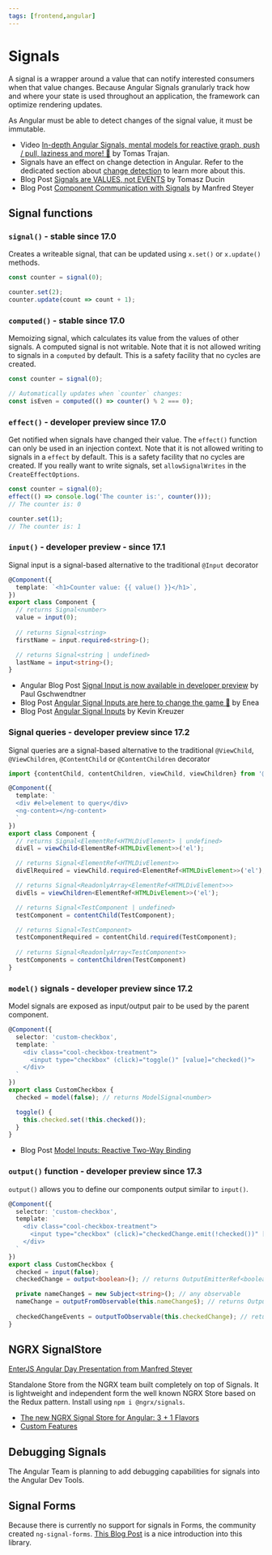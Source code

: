 ```yaml
---
tags: [frontend,angular]
---
```


# Signals

A signal is a wrapper around a value that can notify interested consumers when that value changes. Because Angular Signals granularly track how and where your state is used throughout an application, the framework can optimize rendering updates.

As Angular must be able to detect changes of the signal value, it must be immutable.

- Video [In-depth Angular Signals, mental models for reactive graph, push / pull, laziness and more! 🚥](https://www.youtube.com/watch?v=sbIlz-yuxQI) by Tomas Trajan.
- Signals have an effect on change detection in Angular. Refer to the dedicated section about [change detection](change-detection) to learn more about this.
- Blog Post [Signals are VALUES, not EVENTS](https://dev.to/ducin/signals-are-values-not-events-10bn) by Tomasz Ducin
- Blog Post [Component Communication with Signals](https://www.angulararchitects.io/en/blog/component-communication-with-signals-inputs-two-way-bindings-and-content-view-queries) by Manfred Steyer

## Signal functions

### `signal()` - stable since 17.0

Creates a writeable signal, that can be updated using `x.set()` or `x.update()` methods.

```ts
const counter = signal(0);

counter.set(2);
counter.update(count => count + 1);
```

### `computed()` - stable since 17.0

Memoizing signal, which calculates its value from the values of other signals. A computed signal is not writable. Note that it is not allowed writing to signals in a `computed` by default. This is a safety facility that no cycles are created.

```ts
const counter = signal(0);

// Automatically updates when `counter` changes:
const isEven = computed(() => counter() % 2 === 0);
```

### `effect()` - developer preview since 17.0

Get notified when signals have changed their value. The `effect()` function can only be used in an injection context. Note that it is not allowed writing to signals in a `effect` by default. This is a safety facility that no cycles are created. If you really want to write signals, set `allowSignalWrites` in the `CreateEffectOptions`.

````ts
const counter = signal(0);
effect(() => console.log('The counter is:', counter()));
// The counter is: 0

counter.set(1);
// The counter is: 1
````

### `input()` - developer preview - since 17.1

Signal input is a signal-based alternative to the traditional `@Input` decorator

```ts
@Component({
  template: `<h1>Counter value: {{ value() }}</h1>`,
})
export class Component {
  // returns Signal<number>
  value = input(0);
  
  // returns Signal<string>
  firstName = input.required<string>();

  // returns Signal<string | undefined>
  lastName = input<string>();
}
```

- Angular Blog Post [Signal Input is now available in developer preview](https://blog.angular.io/signal-inputs-available-in-developer-preview-6a7ff1941823) by Paul Gschwendtner
- Blog Post [Angular Signal Inputs are here to change the game 🎲](https://justangular.com/blog/signal-inputs-are-here-to-change-the-game?s=09) by Enea
- Blog Post [Angular Signal Inputs](https://angularexperts.io/blog/angular-signal-inputs) by Kevin Kreuzer

### Signal queries - developer preview since 17.2

Signal queries are a signal-based alternative to the traditional `@ViewChild`, `@ViewChildren`, `@ContentChild` or `@ContentChildren` decorator

```ts
import {contentChild, contentChildren, viewChild, viewChildren} from '@angular/core';

@Component({
  template: `
  <div #el>element to query</div>
  <ng-content></ng-content>
  `
})
export class Component {
  // returns Signal<ElementRef<HTMLDivElement> | undefined>
  divEl = viewChild<ElementRef<HTMLDivElement>>('el');

  // returns Signal<ElementRef<HTMLDivElement>>
  divElRequired = viewChild.required<ElementRef<HTMLDivElement>>('el');

  // returns Signal<ReadonlyArray<ElementRef<HTMLDivElement>>>
  divEls = viewChildren<ElementRef<HTMLDivElement>>('el');

  // returns Signal<TestComponent | undefined>
  testComponent = contentChild(TestComponent);

  // returns Signal<TestComponent>
  testComponentRequired = contentChild.required(TestComponent);
  
  // returns Signal<ReadonlyArray<TestComponent>>
  testComponents = contentChildren(TestComponent)
}
```

### `model()` signals - developer preview since 17.2

Model signals are exposed as input/output pair to be used by the parent component.

```ts
@Component({
  selector: 'custom-checkbox',
  template: `
    <div class="cool-checkbox-treatment">
      <input type="checkbox" (click)="toggle()" [value]="checked()">
    </div>
  `
})
export class CustomCheckbox {
  checked = model(false); // returns ModelSignal<number>

  toggle() {
    this.checked.set(!this.checked());
  }
}
```

- Blog Post [Model Inputs: Reactive Two-Way Binding](https://itnext.io/model-inputs-reactive-two-way-binding-29a40c7626f2)

### `output()` function - developer preview since 17.3

`output()` allows you to define our components output similar to `input()`.

```ts
@Component({
  selector: 'custom-checkbox',
  template: `
    <div class="cool-checkbox-treatment">
      <input type="checkbox" (click)="checkedChange.emit(!checked())" [value]="checked()">
    </div>
  `
})
export class CustomCheckbox {
  checked = input(false);
  checkedChange = output<boolean>(); // returns OutputEmitterRef<boolean>

  private nameChange$ = new Subject<string>(); // any observable
  nameChange = outputFromObservable(this.nameChange$); // returns OutputEmitterRef<string>
  
  checkedChangeEvents = outputToObservable(this.checkedChange); // returns Observable<boolean>
}
```

## NGRX SignalStore

[EnterJS Angular Day Presentation from Manfred Steyer](https://www.angulararchitects.io/en/presentations/angular-architectures-with-signals-5)

Standalone Store from the NGRX team built completely on top of Signals. It is lightweight and independent form the well known NGRX Store based on the Redux pattern.
Install using `npm i @ngrx/signals`.

- [The new NGRX Signal Store for Angular: 3 + 1 Flavors](https://www.angulararchitects.io/blog/the-new-ngrx-signal-store-for-angular-2-1-flavors/)
- [Custom Features](https://www.angulararchitects.io/blog/smarter-not-harder-simplifying-your-application-with-ngrx-signal-store-and-custom-features/)

## Debugging Signals

The Angular Team is planning to add debugging capabilities for signals into the Angular Dev Tools.

## Signal Forms

Because there is currently no support for signals in Forms, the community created `ng-signal-forms`. [This Blog Post](https://timdeschryver.dev/blog/bringing-the-power-of-signals-to-angular-forms-with-signal-forms?tldr=1) is a nice introduction into this library.
